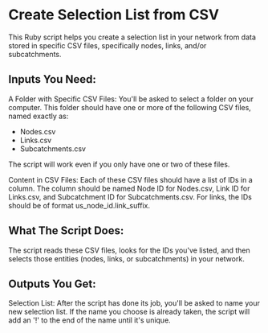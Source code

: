 # Create Selection List from CSV

This Ruby script helps you create a selection list in your network from data stored in specific CSV files, specifically nodes, links, and/or subcatchments.

## Inputs You Need:

A Folder with Specific CSV Files: You'll be asked to select a folder on your computer. This folder should have one or more of the following CSV files, named exactly as:
- Nodes.csv
- Links.csv
- Subcatchments.csv

The script will work even if you only have one or two of these files.

Content in CSV Files: Each of these CSV files should have a list of IDs in a column. The column should be named Node ID for Nodes.csv, Link ID for Links.csv, and Subcatchment ID for Subcatchments.csv. For links, the IDs should be of format us_node_id.link_suffix.

## What The Script Does:

The script reads these CSV files, looks for the IDs you've listed, and then selects those entities (nodes, links, or subcatchments) in your network.

## Outputs You Get:

Selection List: After the script has done its job, you'll be asked to name your new selection list. If the name you choose is already taken, the script will add an '!' to the end of the name until it's unique.
